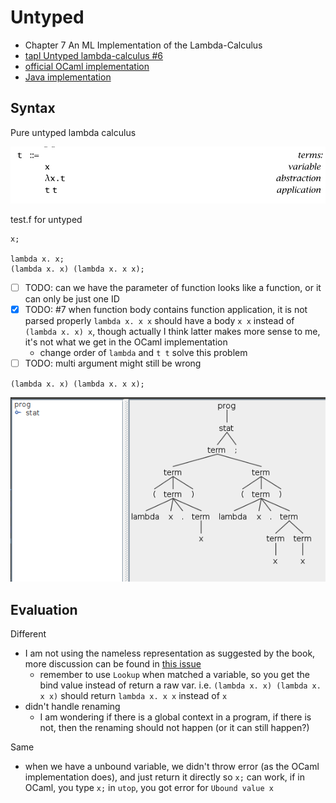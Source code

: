 # Untyped

- Chapter 7 An ML Implementation of the Lambda-Calculus
- [tapl Untyped lambda-calculus #6](https://github.com/at15/reika/issues/6)
- [official OCaml implementation](https://www.cis.upenn.edu/~bcpierce/tapl/checkers/untyped/)
- [Java implementation](../src/main/java/me/at15/tapl/untyped)

## Syntax

Pure untyped lambda calculus

![pure lambda calculus](p53-untyped-lambda-calculus-syntax.png)

test.f for untyped

````
x;

lambda x. x;
(lambda x. x) (lambda x. x x);
````

- [ ] TODO: can we have the parameter of function looks like a function, or it can only be just one ID
- [x] TODO: #7 when function body contains function application, it is not parsed properly `lambda x. x x` should have a body `x x` instead of `(lambda x. x) x`, though actually I think latter makes more sense to me, it's not what we get in the OCaml implementation
  - change order of `lambda` and `t t` solve this problem
- [ ] TODO: multi argument might still be wrong

`(lambda x. x) (lambda x. x x); `

![untyped-lambda-calculus-parse-tree](untyped-lambda-calculus-parse-tree.png)

## Evaluation

Different

- I am not using the nameless representation as suggested by the book, more discussion can be found in [this issue](https://github.com/at15/mini-impl/issues/6)
  - remember to use `Lookup` when matched a variable, so you get the bind value instead of return a raw var. i.e. `(lambda x. x) (lambda x. x x)` should return `lambda x. x x` instead of `x`
- didn't handle renaming
  - I am wondering if there is a global context in a program, if there is not, then the renaming should not happen (or it can still happen?)

Same

- when we have a unbound variable, we didn't throw error (as the OCaml implementation does), and just return it directly so `x;` can work, if in OCaml, you type `x;` in `utop`, you got error for `Ubound value x`
